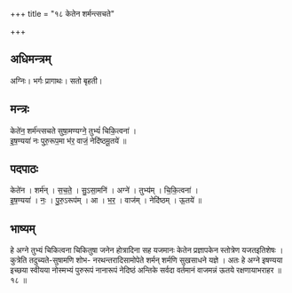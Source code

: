+++
title = "१८ केतेन शर्मन्त्सचते"

+++
## अधिमन्त्रम्
अग्निः। भर्गः प्रागाथः। सतो बृहती।

## मन्त्रः
केते॑न॒ शर्म॑न्त्सचते सुषा॒मण्यग्ने॒ तुभ्यं॑ चिकि॒त्वना॑ ।  
इ॒ष॒ण्यया॑ नः पुरु॒रूप॒मा भ॑र॒ वाजं॒ नेदि॑ष्ठमू॒तये॑ ॥

## पदपाठः
केते॑न । शर्म॑न् । स॒च॒ते॒ । सु॒ऽसा॒मनि॑ । अग्ने॑ । तुभ्य॑म् । चि॒कि॒त्वना॑ ।  
इ॒ष॒ण्यया॑ । नः॒ । पु॒रु॒ऽरूप॑म् । आ । भ॒र॒ । वाज॑म् । नेदि॑ष्ठम् । ऊ॒तये॑ ॥

## भाष्यम्
हे अग्ने तुभ्यं चिकित्वना चिकितुषा जनेन होत्रादिना सह यजमानः केतेन प्रज्ञापकेन स्तोत्रेण यजतइतिशेषः । कुत्रेति तदुच्यते-सुषामणि शोभ- नरथन्तरादिसामोपेते शर्मन् शर्मणि सुखसाधने यज्ञे । अतः हे अग्ने इषण्यया इच्छया स्वीयया नोस्मभ्यं पुरुरूपं नानारूपं नेदिष्ठं अन्तिके सर्वदा वर्तमानं वाजमन्नं ऊतये रक्षणायाभराहर ॥ १८ ॥